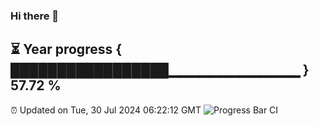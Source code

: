 ### Hi there 👋
⏳ Year progress { █████████████████▁▁▁▁▁▁▁▁▁▁▁▁▁ } 57.72 %
---
⏰ Updated on Tue, 30 Jul 2024 06:22:12 GMT
![Progress Bar CI](https://github.com/liununu/liununu/workflows/Progress%20Bar%20CI/badge.svg)
